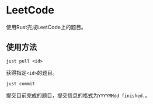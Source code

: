 # LeetCode

使用Rust完成LeetCode上的题目。

## 使用方法

```shell
just pull <id>
```

获得指定`<id>`的题目。

```shell
just commit
```

提交目前完成的题目，提交信息的格式为`YYYYMMdd finished.`。
